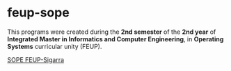 # feup-sope

This programs were created during the **2nd semester** of the **2nd year** of **Integrated Master in Informatics and Computer Engineering**, in **Operating Systems** curricular unity (FEUP).

[SOPE FEUP-Sigarra](https://sigarra.up.pt/feup/pt/ucurr_geral.ficha_uc_view?pv_ocorrencia_id=368704 "Curricular Unity Homepage")

